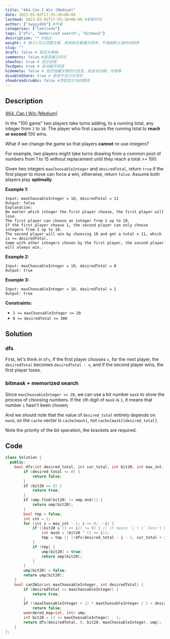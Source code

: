 ```yaml
---
title: "464.Can I Win (Medium)"
date: 2023-03-02T17:55:10+08:00
lastmod: 2023-03-02T17:55:10+08:00 #更新时间
author: ["zwyyy456"] #作者
categories: ["leetcode"]
tags: ["dfs", "memorized search", "bitmask"]
description: "" #描述
weight: # 输入1可以顶置文章，用来给文章展示排序，不填就默认按时间排序
slug: ""
draft: false # 是否为草稿
comments: false #是否展示评论
showToc: true # 显示目录
TocOpen: true # 自动展开目录
hidemeta: false # 是否隐藏文章的元信息，如发布日期、作者等
disableShare: true # 底部不显示分享栏
showbreadcrumbs: false #顶部显示当前路径
---
```

## Description
[464. Can I Win (Medium)](https://leetcode.com/problems/can-i-win/)

In the "100 game" two players take turns adding, to a running total, any integer from `1` to `10`.
The player who first causes the running total to **reach or exceed** 100 wins.

What if we change the game so that players **cannot** re-use integers?

For example, two players might take turns drawing from a common pool of numbers from 1 to 15 without
replacement until they reach a total >= 100.

Given two integers `maxChoosableInteger` and `desiredTotal`, return `true` if the first player to
move can force a win, otherwise, return `false`. Assume both players play **optimally**.

**Example 1:**

```
Input: maxChoosableInteger = 10, desiredTotal = 11
Output: false
Explanation:
No matter which integer the first player choose, the first player will lose.
The first player can choose an integer from 1 up to 10.
If the first player choose 1, the second player can only choose integers from 2 up to 10.
The second player will win by choosing 10 and get a total = 11, which is >= desiredTotal.
Same with other integers chosen by the first player, the second player will always win.

```

**Example 2:**

```
Input: maxChoosableInteger = 10, desiredTotal = 0
Output: true

```

**Example 3:**

```
Input: maxChoosableInteger = 10, desiredTotal = 1
Output: true

```

**Constraints:**

- `1 <= maxChoosableInteger <= 20`
- `0 <= desiredTotal <= 300`

## Solution
### dfs
First, let's think in `dfs`, if the first player chooses `x`, for the next player, the `desiredTotal` becomes `desiredTotal - x`, and if the second player wins, the first player loses.

### bitmask + memorized search
Since `maxChoosableInteger <= 20`, we can use a bit number `mask` to show the process of choosing numbers. If the `i`th digit of `mask` is `1`, it means that number `i` hasn't been chosen;

And we should note that the value of `desired_total` entirely depends on `mask`, so the `cache` vector is `cache[mask]`, not `cache[mask][desired_total]`.

Note the priority of the bit operation, the brackets are required.

## Code
```cpp
class Solution {
  public:
    bool dfs(int desired_total, int cur_total, int bit20, int max_int, unordered_map<int, int> &ump) {
        if (desired_total <= 0) {
            return false;
        }
        if (bit20 == 0) {
            return true;
        }
        if (ump.find(bit20) != ump.end()) {
            return ump[bit20];
        }
        bool tmp = false;
        int cnt = 1;
        for (int i = max_int - 1; i >= 0; --i) {
            if ((bit20 & (1 << i)) != 0) { // it means `i + 1` hasn't been chosen
                int mask = (bit20 ^ (1 << i));
                tmp = tmp || (!dfs(desired_total - i - 1, cur_total + i + 1, mask, max_int, ump));
            }
            if (tmp) {
                ump[bit20] = true;
                return ump[bit20];
            }
        }
        ump[bit20] = false;
        return ump[bit20];
    }
    bool canIWin(int maxChoosableInteger, int desiredTotal) {
        if (desiredTotal <= maxChoosableInteger) {
            return true;
        }
        if ((maxChoosableInteger + 1) * maxChoosableInteger / 2 < desiredTotal)
            return false;
        unordered_map<int, int> ump;
        int bit20 = (1 << maxChoosableInteger) - 1;
        return dfs(desiredTotal, 0, bit20, maxChoosableInteger, ump);
    }
};
```